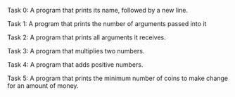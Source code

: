 Task 0: A program that prints its name, followed by a new line.

Task 1: A program that prints the number of arguments passed into it

Task 2: A program that prints all arguments it receives.

Task 3: A program that multiplies two numbers.

Task 4: A program that adds positive numbers.

Task 5: A program that prints the minimum number of coins to make change for an amount of money.
